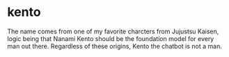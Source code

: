 # kento
The name comes from one of my favorite charcters from Jujustsu Kaisen, logic being that Nanami Kento should be the foundation model for every man out there. Regardless of these origins, Kento the chatbot is not a man. 
